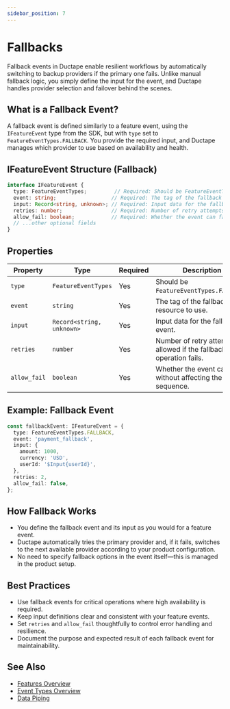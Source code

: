 ```yaml
---
sidebar_position: 7
---
```


# Fallbacks

Fallback events in Ductape enable resilient workflows by automatically switching to backup providers if the primary one fails. Unlike manual fallback logic, you simply define the input for the event, and Ductape handles provider selection and failover behind the scenes.

## What is a Fallback Event?

A fallback event is defined similarly to a feature event, using the `IFeatureEvent` type from the SDK, but with `type` set to `FeatureEventTypes.FALLBACK`. You provide the required input, and Ductape manages which provider to use based on availability and health.

## IFeatureEvent Structure (Fallback)

```typescript
interface IFeatureEvent {
  type: FeatureEventTypes;         // Required: Should be FeatureEventTypes.FALLBACK
  event: string;                  // Required: The tag of the fallback resource to use
  input: Record<string, unknown>; // Required: Input data for the fallback event
  retries: number;                // Required: Number of retry attempts if the fallback operation fails
  allow_fail: boolean;            // Required: Whether the event can fail without affecting the overall sequence
  // ...other optional fields
}
```

## Properties

| Property     | Type                      | Required | Description                                                                                       |
|--------------|---------------------------|----------|---------------------------------------------------------------------------------------------------|
| `type`       | `FeatureEventTypes`       | Yes      | Should be `FeatureEventTypes.FALLBACK`.                                                           |
| `event`      | `string`                  | Yes      | The tag of the fallback resource to use.                                                          |
| `input`      | `Record<string, unknown>` | Yes      | Input data for the fallback event.                                                                |
| `retries`    | `number`                  | Yes      | Number of retry attempts allowed if the fallback operation fails.                                  |
| `allow_fail` | `boolean`                 | Yes      | Whether the event can fail without affecting the overall sequence.                                 |

## Example: Fallback Event

```typescript
const fallbackEvent: IFeatureEvent = {
  type: FeatureEventTypes.FALLBACK,
  event: 'payment_fallback',
  input: {
    amount: 1000,
    currency: 'USD',
    userId: '$Input{userId}',
  },
  retries: 2,
  allow_fail: false,
};
```

## How Fallback Works
- You define the fallback event and its input as you would for a feature event.
- Ductape automatically tries the primary provider and, if it fails, switches to the next available provider according to your product configuration.
- No need to specify fallback options in the event itself—this is managed in the product setup.

## Best Practices
- Use fallback events for critical operations where high availability is required.
- Keep input definitions clear and consistent with your feature events.
- Set `retries` and `allow_fail` thoughtfully to control error handling and resilience.
- Document the purpose and expected result of each fallback event for maintainability.

## See Also
- [Features Overview](../../../getting-started.md)
- [Event Types Overview](../)
- [Data Piping](../data-piping.md) 